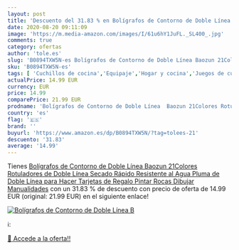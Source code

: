 ```yaml
---
layout: post
title: 'Descuento del 31.83 % en Bolígrafos de Contorno de Doble Línea  B'
date: 2020-08-20 09:11:09
image: 'https://m.media-amazon.com/images/I/61u6hY1JuFL._SL400_.jpg'
comments: true
category: ofertas
author: 'tole.es'
slug: 'B0894TXW5N-es Bolígrafos de Contorno de Doble Línea Baozun 21Colores...'
sku: 'B0894TXW5N-es'
tags: [ 'Cuchillos de cocina','Equipaje','Hogar y cocina','Juegos de cuchillos de cocina','Mochilas','Mochilas tipo casual','Utensilios de cocina','bolígrafos','rotuladores', ]
actualPrice: 14.99 EUR
currency: EUR
price: 14.99
comparePrice: 21.99 EUR
prodname: 'Bolígrafos de Contorno de Doble Línea  Baozun 21Colores Rotuladores de Doble Línea Secado Rápido Resistente al Agua Pluma de Doble Línea para Hacer Tarjetas de Regalo Pintar Rocas Dibujar Manualidades'
country: 'es'
flag: '🇪🇸'
brand: ''
buyurl: 'https://www.amazon.es/dp/B0894TXW5N/?tag=tolees-21'
descuento: '31.83'
average: '14.99'
---
```


Tienes [Bolígrafos de Contorno de Doble Línea  Baozun 21Colores Rotuladores de Doble Línea Secado Rápido Resistente al Agua Pluma de Doble Línea para Hacer Tarjetas de Regalo Pintar Rocas Dibujar Manualidades](https://www.amazon.es/dp/B0894TXW5N/?tag=tolees-21) con un 31.83 % de descuento con precio de oferta de 14.99 EUR (original: 21.99 EUR) en el siguiente enlace!

[![Bolígrafos de Contorno de Doble Línea  B](https://m.media-amazon.com/images/I/61u6hY1JuFL._SL400_.jpg)](https://www.amazon.es/dp/B0894TXW5N/?tag=tolees-21)

ℹ️:


[🛒 Accede a la oferta!!](https://www.amazon.es/dp/B0894TXW5N/?tag=tolees-21)
